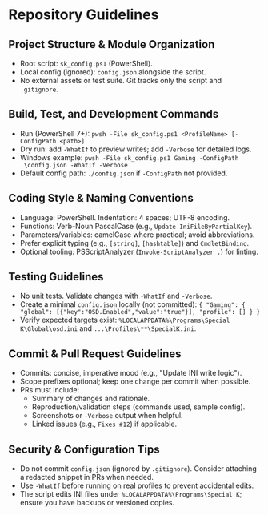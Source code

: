 # Repository Guidelines

## Project Structure & Module Organization
- Root script: `sk_config.ps1` (PowerShell).
- Local config (ignored): `config.json` alongside the script.
- No external assets or test suite. Git tracks only the script and `.gitignore`.

## Build, Test, and Development Commands
- Run (PowerShell 7+): `pwsh -File sk_config.ps1 <ProfileName> [-ConfigPath <path>]`
- Dry run: add `-WhatIf` to preview writes; add `-Verbose` for detailed logs.
- Windows example: `pwsh -File sk_config.ps1 Gaming -ConfigPath .\config.json -WhatIf -Verbose`
- Default config path: `./config.json` if `-ConfigPath` not provided.

## Coding Style & Naming Conventions
- Language: PowerShell. Indentation: 4 spaces; UTF-8 encoding.
- Functions: Verb-Noun PascalCase (e.g., `Update-IniFileByPartialKey`).
- Parameters/variables: camelCase where practical; avoid abbreviations.
- Prefer explicit typing (e.g., `[string]`, `[hashtable]`) and `CmdletBinding`.
- Optional tooling: PSScriptAnalyzer (`Invoke-ScriptAnalyzer .`) for linting.

## Testing Guidelines
- No unit tests. Validate changes with `-WhatIf` and `-Verbose`.
- Create a minimal `config.json` locally (not committed):
  `{ "Gaming": { "global": [{"key":"OSD.Enabled","value":"true"}], "profile": [] } }`
- Verify expected targets exist:
  `%LOCALAPPDATA%\Programs\Special K\Global\osd.ini` and `...\Profiles\**\SpecialK.ini`.

## Commit & Pull Request Guidelines
- Commits: concise, imperative mood (e.g., "Update INI write logic").
- Scope prefixes optional; keep one change per commit when possible.
- PRs must include:
  - Summary of changes and rationale.
  - Reproduction/validation steps (commands used, sample config).
  - Screenshots or `-Verbose` output when helpful.
  - Linked issues (e.g., `Fixes #12`) if applicable.

## Security & Configuration Tips
- Do not commit `config.json` (ignored by `.gitignore`). Consider attaching a redacted snippet in PRs when needed.
- Use `-WhatIf` before running on real profiles to prevent accidental edits.
- The script edits INI files under `%LOCALAPPDATA%\Programs\Special K`; ensure you have backups or versioned copies.

